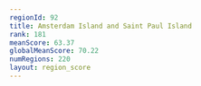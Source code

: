 ```yaml
---
regionId: 92
title: Amsterdam Island and Saint Paul Island
rank: 181
meanScore: 63.37
globalMeanScore: 70.22
numRegions: 220
layout: region_score
---
```

